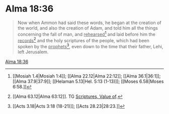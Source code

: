 # Alma 18:36

> Now when Ammon had said these words, he began at the creation of the world, and also the creation of Adam, and told him all the things concerning the fall of man, and <u>rehearsed</u>[^a] and laid before him the <u>records</u>[^b] and the holy scriptures of the people, which had been spoken by the <u>prophets</u>[^c], even down to the time that their father, Lehi, left Jerusalem.

[Alma 18:36](https://www.churchofjesuschrist.org/study/scriptures/bofm/alma/18?lang=eng&id=p36#p36)


[^a]: [[Mosiah 1.4|Mosiah 1:4]]; [[Alma 22.12|Alma 22:12]]; [[Alma 36.1|36:1]]; [[Alma 37.9|37:9]]; [[Helaman 5.13|Hel. 5:13 (1-13)]]; [[Moses 6.58|Moses 6:58.]]
[^b]: [[Alma 63.12|Alma 63:12]]. TG [Scriptures, Value of](https://www.churchofjesuschrist.org/study/scriptures/tg/scriptures-value-of?lang=eng).
[^c]: [[Acts 3.18|Acts 3:18 (18-21)]]; [[Acts 28.23|28:23.]]
